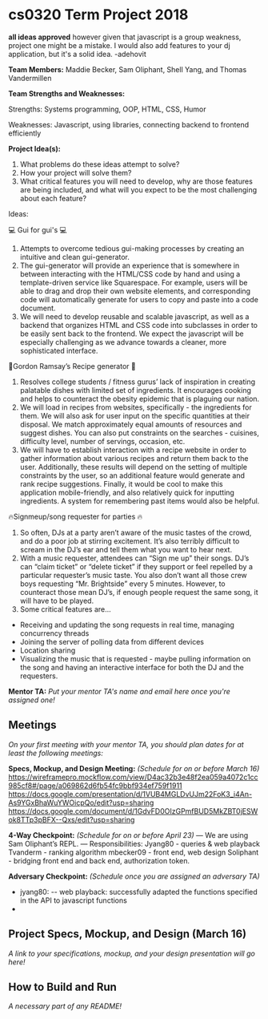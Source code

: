 # cs0320 Term Project 2018

**all ideas approved** however given that javascript is a group weakness, project one might be a mistake. I would also add features to your dj application, but it's a solid idea. -adehovit

**Team Members:**
Maddie Becker, Sam Oliphant, Shell Yang, and Thomas Vandermillen

**Team Strengths and Weaknesses:** 

Strengths: Systems programming, OOP, HTML, CSS, Humor

Weaknesses: Javascript, using libraries, connecting backend to frontend efficiently

**Project Idea(s):**

1) What problems do these ideas attempt to solve?
2) How your project will solve them?
3) What critical features you will need to develop, why are those features are being included, and what will you expect to be the most challenging about each feature?

Ideas:

💻 Gui for gui's 💻 
1) Attempts to overcome tedious gui-making processes by creating an intuitive and clean gui-generator.
2) The gui-generator will provide an experience that is somewhere in between interacting with the HTML/CSS code by hand and using a template-driven service like Squarespace. For example, users will be able to drag and drop their own website elements, and corresponding code will automatically generate for users to copy and paste into a code document.
3) We will need to develop reusable and scalable javascript, as well as a backend that organizes HTML and CSS code into subclasses in order to be easily sent back to the frontend. We expect the javascript will be especially challenging as we advance towards a cleaner, more sophisticated interface.

🍳Gordon Ramsay’s Recipe generator 🍳
1) Resolves college students / fitness gurus’ lack of inspiration in creating palatable dishes with limited set of ingredients. It encourages cooking and helps to counteract the obesity epidemic that is plaguing our nation.
2) We will load in recipes from websites, specifically - the ingredients for them. We will also ask for user input on the specific quantities at their disposal. We match approximately equal amounts of resources and suggest dishes. You can also put constraints on the searches - cuisines, difficulty level, number of servings, occasion, etc.
3) We will have to establish interaction with a recipe website in order to gather information about various recipes and return them back to the user. Additionally, these results will depend on the setting of multiple constraints by the user, so an additional feature would generate and rank recipe suggestions. Finally, it would be cool to make this application mobile-friendly, and also relatively quick for inputting ingredients. A system for remembering past items would also be helpful.

🔥Signmeup/song requester for parties 🔥
1) So often, DJs at a party aren’t aware of the music tastes of the crowd, and do a poor job at stirring excitement. It’s also terribly difficult to scream in the DJ’s ear and tell them what you want to hear next. 
2) With a music requester, attendees can “Sign me up” their songs. DJ’s can “claim ticket” or “delete ticket” if they support or feel repelled by a particular requester’s music taste. You also don’t want all those crew boys requesting “Mr. Brightside” every 5 minutes. However, to counteract those mean DJ’s, if enough people request the same song, it will have to be played.
3) Some critical features are...
  - Receiving and updating the song requests in real time, managing concurrency threads 
  - Joining the server of polling data from different devices
  - Location sharing
  - Visualizing the music that is requested - maybe pulling information on the song and having an interactive interface for both the DJ and the requesters.

**Mentor TA:** _Put your mentor TA's name and email here once you're assigned one!_

## Meetings
_On your first meeting with your mentor TA, you should plan dates for at least the following meetings:_

**Specs, Mockup, and Design Meeting:** _(Schedule for on or before March 16)_
https://wireframepro.mockflow.com/view/D4ac32b3e48f2ea059a4072c1cc985cf8#/page/a069862d6fb54fc9bbf934ef759f1911
https://docs.google.com/presentation/d/1VUB4MGLDvUJm22FoK3_i4An-As9YGxBhaWuYWOicpQo/edit?usp=sharing
https://docs.google.com/document/d/1GdvFD0OIzGPmfBUD5MkZBT0jESWok8TTp3pBFX--Qxs/edit?usp=sharing

**4-Way Checkpoint:** _(Schedule for on or before April 23)_
— We are using Sam Oliphant’s REPL. 
— Responsibilities: 
Jyang80 - queries & web playback
Tvanderm - ranking algorithm
mbecker09 - front end, web design
Soliphant - bridging front end and back end, authorization token.

**Adversary Checkpoint:** _(Schedule once you are assigned an adversary TA)_
- jyang80: 
-- web playback: successfully adapted the functions specified in the API to javascript functions
- 



## Project Specs, Mockup, and Design (March 16)
_A link to your specifications, mockup, and your design presentation will go here!_

## How to Build and Run
_A necessary part of any README!_
